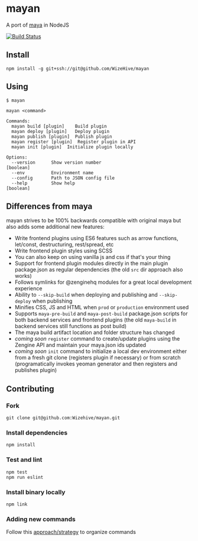 # mayan

A port of [maya](https://github.com/ZengineHQ/maya) in NodeJS

[![Build Status](https://drone.appsrv.com/api/badges/Wizehive/mayan/status.svg)](https://drone.appsrv.com/Wizehive/mayan)

## Install

```
npm install -g git+ssh://git@github.com/WizeHive/mayan
```

## Using

```
$ mayan

mayan <command>

Commands:
  mayan build [plugin]    Build plugin
  mayan deploy [plugin]   Deploy plugin
  mayan publish [plugin]  Publish plugin
  mayan register [plugin]  Register plugin in API
  mayan init [plugin]  Initialize plugin locally

Options:
  --version      Show version number                                   [boolean]
  --env          Environment name
  --config       Path to JSON config file
  --help         Show help                                             [boolean]

```

## Differences from maya

mayan strives to be 100% backwards compatible with original maya but also adds some additional new features:

- Write frontend plugins using ES6 features such as arrow functions, let/const, destructuring, rest/spread, etc
- Write frontend plugin styles using SCSS
- You can also keep on using vanilla js and css if that's your thing
- Support for frontend plugin modules directly in the main plugin package.json as regular dependencies (the old `src` dir approach also works)
- Follows symlinks for @zenginehq modules for a great local development experience
- Ability to `--skip-build` when deploying and publishing and `--skip-deploy` when publishing
- Minifies CSS, JS and HTML when `prod` or `production` environment used
- Supports `maya-pre-build` and `maya-post-build` package.json scripts for both backend services and frontend plugins (the old `maya-build` in backend services still functions as post build)
- The maya build artifact location and folder structure has changed
- *coming soon* `register` command to create/update plugins using the Zengine API and maintain your maya.json ids updated
- *coming soon* `init` command to initialize a local dev environment either from a fresh git clone (registers plugin if necessary) or from scratch (programatically invokes yeoman generator and then registers and publishes plugin)


## Contributing


### Fork

```
git clone git@github.com:Wizehive/mayan.git
```

### Install dependencies

```
npm install
```

### Test and lint

```
npm test
npm run eslint
```

### Install binary locally

```
npm link
```

### Adding new commands

Follow this [approach/strategy](https://github.com/yargs/yargs/blob/master/docs/advanced.md#example-command-hierarchy-using-commanddir) to organize commands
